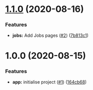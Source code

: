 # [1.1.0](https://github.com/govhack-2020-hack-to-the-future/build-and-connect-client/compare/1.0.0...1.1.0) (2020-08-16)


### Features

* **jobs:** Add Jobs pages ([#2](https://github.com/govhack-2020-hack-to-the-future/build-and-connect-client/issues/2)) ([7b813c1](https://github.com/govhack-2020-hack-to-the-future/build-and-connect-client/commit/7b813c1776b81068bebec5798f0061db98b16482))

# 1.0.0 (2020-08-15)


### Features

* **app:** initialise project ([#1](https://github.com/govhack-2020-hack-to-the-future/build-and-connect-client/issues/1)) ([164cb68](https://github.com/govhack-2020-hack-to-the-future/build-and-connect-client/commit/164cb6822ec2ca38a08fd36ae27861caec78a9d1))
